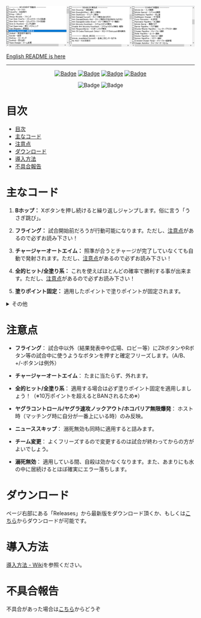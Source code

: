 ![README](https://github.com/Hax-Inkling/Splatoon-Cheat-Codes/blob/images/README.png)

[English README is here](https://github.com/Hax-Inkling/Splatoon-Cheat-Codes/blob/master/README-en.md)
***

<p align="center">
    <a href="https://github.com/Hax-Inkling/Splatoon-Cheat-Codes/release/latest"><img src="https://custom-icon-badges.demolab.com/github/v/release/Hax-Inkling/Splatoon-Cheat-Codes?color=brightgreen&label=Latest%20release" alt="Badge"></img></a>
    <a href="https://github.com/Hax-Inkling/Splatoon-Cheat-Codes/releases/latest"><img src="https://img.shields.io/github/downloads/Hax-Inkling/Splatoon-Cheat-Codes/total?label=Download" alt="Badge"></img></a>
    <a href="https://github.com/Hax-Inkling/Splatoon-Cheat-Codes/commit"><img src="https://custom-icon-badges.demolab.com/github/last-commit/Hax-Inkling/Splatoon-Cheat-Codes?logo=history&logoColor=white&label=Last%20commit" alt="Badge"></img></a>
    <a href="https://github.com/Hax-Inkling/Splatoon-Cheat-Codes/issues"><img src="https://custom-icon-badges.demolab.com/github/issues-raw/Hax-Inkling/Splatoon-Cheat-Codes?logo=issue-opened&label=Issues" alt="Badge"></img></a>
</p>

<p align="center">
    <img src="https://img.shields.io/github/stars/Hax-Inkling/Splatoon-Cheat-Codes?style=social" alt="Badge"/>
    <img src="https://img.shields.io/github/forks/Hax-Inkling/Splatoon-Cheat-Codes?style=social" alt="Badge"/>
</p>

# 目次

- [目次](#目次)
- [主なコード](#主なコード)
- [注意点](#注意点)
- [ダウンロード](#ダウンロード)
- [導入方法](#導入方法)
- [不具合報告](#不具合報告)

# 主なコード

1. **Bホップ：** Xボタンを押し続けると繰り返しジャンプします。俗に言う「うさぎ跳び」。

2. **フライング：** 試合開始前だろうが行動可能になります。ただし、[注意点](#注意点)があるので必ずお読み下さい！

3. **チャージャーオートエイム：** 照準が合うとチャージが完了していなくても自動で発射されます。ただし、[注意点](#注意点)があるので必ずお読み下さい！

4. **全的ヒット/全塗り系：** これを使えばほとんどの確率で勝利する事が出来ます。ただし、[注意点](#注意点)があるので必ずお読み下さい！

5. **塗りポイント固定：** 適用したポイントで塗りポイントが固定されます。

<details>
    <summary>その他</summary>

6. **ヤグラコントロール：** Y/Lボタンを押している間、ヤグラを自由に操作する事が出来ます。ただし、[注意点](#注意点)があるので必ずお読み下さい！

7. **ヤグラ速攻ノックアウト：** 最初からヤグラのカウントを0にします。ただし、[注意点](#注意点)があるので必ずお読み下さい！

8. **ホコバリア無限爆発：** Yボタンを押している間、ホコバリアを無限に爆発させます。ただし、[注意点](#注意点)があるので必ずお読み下さい！

9. **ホコ判定：** Lボタンを押している間、ホコを持っていることになります。

10. **ダメージ無効：** ほぼ全てのダメージを無効化します。

11. **リスポーンバリア無効：** リスポーンバリアを無効化し、リスキル出来る様にします。

12. **ホームメニュー常時有効：** 試合中だろうがマッチング中だろうがホームメニューを使える様にします。

13. **ニューススキップ：** クソ要らないニュースをスキップします。ただし、[注意点](#注意点)があるので必ずお読み下さい！

14. **チーム変更：** +/-ボタンを押すと自分の所属チームを変更することができます。ただし、[注意点](#注意点)があるので必ずお読み下さい！

</details>

# 注意点

- **フライング**： 試合中以外（結果発表中や広場、ロビー等）にZRボタンやRボタン等の試合中に使うようなボタンを押すと確定フリーズします。（A/B、+/-ボタンは例外）

- **チャージャーオートエイム**： たまに当たらず、外れます。

- **全的ヒット/全塗り系**： 適用する場合は必ず塗りポイント固定を適用しましょう！（※10万ポイントを超えるとBANされるため※）

- **ヤグラコントロール/ヤグラ速攻ノックアウト/ホコバリア無限爆発**： ホスト時（マッチング時に自分が一番上にいる時）のみ反映。

- **ニューススキップ**： 溺死無効も同時に適用すると詰みます。

- **チーム変更**： よくフリーズするので変更するのは試合が終わってからの方がよいでしょう。

- **溺死無効**： 適用している間、自殺は効かなくなります。また、あまりにも水の中に居続けるとほぼ確実にエラー落ちします。

# ダウンロード

ページ右部にある「Releases」から最新版をダウンロード頂くか、もしくは[こちら](https://github.com/Hax-Inkling/Splatoon-Cheat-Codes/archive/refs/heads/master.zip)からダウンロードが可能です。

# 導入方法

[導入方法 - Wiki](https://github.com/Hax-Inkling/Splatoon-Cheat-Codes/wiki/%E5%B0%8E%E5%85%A5%E6%96%B9%E6%B3%95)を参照ください。

# 不具合報告

不具合があった場合は[こちら](https://github.com/Hax-Inkling/Splatoon-Cheat-Codes/issues)からどうぞ